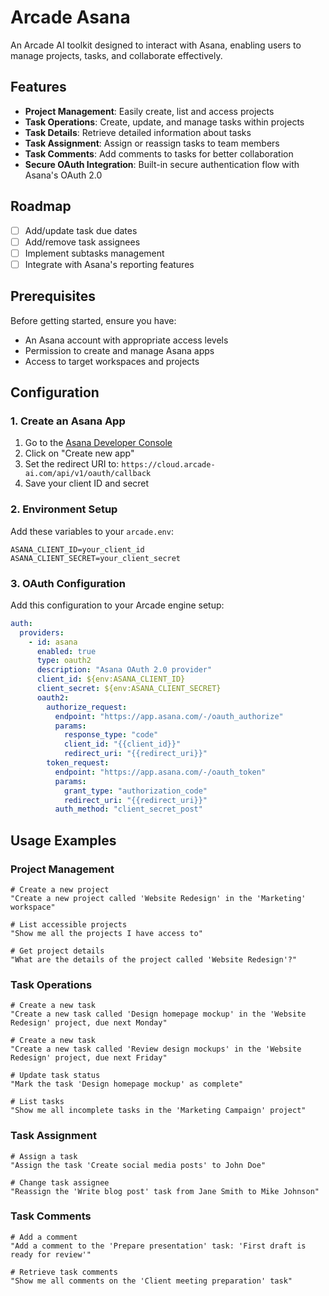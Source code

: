 # Arcade Asana

An Arcade AI toolkit designed to interact with Asana, enabling users to manage projects, tasks, and collaborate effectively.

## Features

- **Project Management**: Easily create, list and access projects
- **Task Operations**: Create, update, and manage tasks within projects
- **Task Details**: Retrieve detailed information about tasks
- **Task Assignment**: Assign or reassign tasks to team members
- **Task Comments**: Add comments to tasks for better collaboration
- **Secure OAuth Integration**: Built-in secure authentication flow with Asana's OAuth 2.0

## Roadmap

- [ ] Add/update task due dates
- [ ] Add/remove task assignees
- [ ] Implement subtasks management
- [ ] Integrate with Asana's reporting features

## Prerequisites

Before getting started, ensure you have:

- An Asana account with appropriate access levels
- Permission to create and manage Asana apps
- Access to target workspaces and projects

## Configuration

### 1. Create an Asana App

1. Go to the [Asana Developer Console](https://app.asana.com/0/developer-console)
2. Click on "Create new app"
3. Set the redirect URI to: `https://cloud.arcade-ai.com/api/v1/oauth/callback`
4. Save your client ID and secret

### 2. Environment Setup

Add these variables to your `arcade.env`:

```env
ASANA_CLIENT_ID=your_client_id
ASANA_CLIENT_SECRET=your_client_secret
```

### 3. OAuth Configuration

Add this configuration to your Arcade engine setup:

```yaml
auth:
  providers:
    - id: asana
      enabled: true
      type: oauth2
      description: "Asana OAuth 2.0 provider"
      client_id: ${env:ASANA_CLIENT_ID}
      client_secret: ${env:ASANA_CLIENT_SECRET}
      oauth2:
        authorize_request:
          endpoint: "https://app.asana.com/-/oauth_authorize"
          params:
            response_type: "code"
            client_id: "{{client_id}}"
            redirect_uri: "{{redirect_uri}}"
        token_request:
          endpoint: "https://app.asana.com/-/oauth_token"
          params:
            grant_type: "authorization_code"
            redirect_uri: "{{redirect_uri}}"
          auth_method: "client_secret_post"
```

## Usage Examples

### Project Management

```plaintext
# Create a new project
"Create a new project called 'Website Redesign' in the 'Marketing' workspace"

# List accessible projects
"Show me all the projects I have access to"

# Get project details
"What are the details of the project called 'Website Redesign'?"
```

### Task Operations

```plaintext
# Create a new task
"Create a new task called 'Design homepage mockup' in the 'Website Redesign' project, due next Monday"

# Create a new task
"Create a new task called 'Review design mockups' in the 'Website Redesign' project, due next Friday"

# Update task status
"Mark the task 'Design homepage mockup' as complete"

# List tasks
"Show me all incomplete tasks in the 'Marketing Campaign' project"
```

### Task Assignment

```plaintext
# Assign a task
"Assign the task 'Create social media posts' to John Doe"

# Change task assignee
"Reassign the 'Write blog post' task from Jane Smith to Mike Johnson"
```

### Task Comments

```plaintext
# Add a comment
"Add a comment to the 'Prepare presentation' task: 'First draft is ready for review'"

# Retrieve task comments
"Show me all comments on the 'Client meeting preparation' task"
```